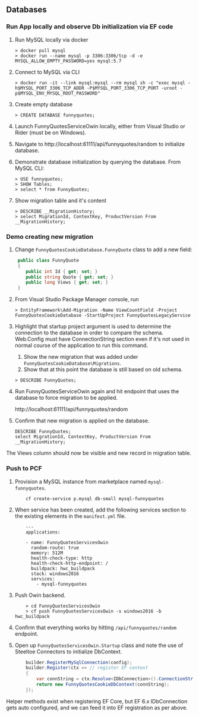 ## Databases

### Run App locally and observe Db initialization via EF code

1. Run MySQL locally via docker

    ```
    > docker pull mysql
    > docker run --name mysql -p 3306:3306/tcp -d -e MYSQL_ALLOW_EMPTY_PASSWORD=yes mysql:5.7
    ```

1. Connect to MySQL via CLI 

    ```
    > docker run -it --link mysql:mysql --rm mysql sh -c "exec mysql -h$MYSQL_PORT_3306_TCP_ADDR -P$MYSQL_PORT_3306_TCP_PORT -uroot -p$MYSQL_ENV_MYSQL_ROOT_PASSWORD"
    ```

1. Create empty database

    ````
    > CREATE DATABASE funnyquotes;
    ````

1. Launch FunnyQuotesServiceOwin locally, either from Visual Studio or Rider (must be on Windows).
1. Navigate to http://localhost:61111/api/funnyquotes/random to initialize database.
1. Demonstrate database initialization by querying the database. From MySQL CLI:

    ```
    > USE funnyquotes;
    > SHOW Tables;
    > select * from FunnyQuotes;
    ```

1. Show migration table and it's content

    ```
    > DESCRIBE __MigrationHistory;
    > select MigrationId, ContextKey, ProductVersion From __MigrationHistory;
    ```

### Demo creating new migration

1. Change `FunnyQuotesCookieDatabase.FunnyQuote` class to add a new field:

    ```csharp
     public class FunnyQuote
     {
        public int Id { get; set; }
        public string Quote { get; set; }
        public long Views { get; set; }
     }
    ```

1. From Visual Studio Package Manager console, run 

    ```
    > EntityFramework\Add-Migration -Name ViewCountField -Project FunnyQuotesCookieDatabase -StartUpProject FunnyQuotesLegacyService
    ```

1. Highlight that startup project argument is used to determine the connection to the database in order to compare the schema. Web.Config must have ConnectionString section even if it's not used in normal course of the application to run this command.
    1. Show the new migration that was added under `FunnyQuotesCookieDatabase\Migrations`.
    1. Show that at this point the database is still based on old schema.

    ```
    > DESCRIBE FunnyQuotes;
    ```
1. Run FunnyQuotesServiceOwin again and hit endpoint that uses the database to force migration to be applied.

    http://localhost:61111/api/funnyquotes/random

1. Confirm that new migration is applied on the database.

    ```
    DESCRIBE FunnyQuotes;
    select MigrationId, ContextKey, ProductVersion From __MigrationHistory;
    ```

  The Views column should now be visible and new record in migration table.

### Push to PCF
1. Provision a MySQL instance from marketplace named `mysql-funnyquotes`.

    ```
        cf create-service p.mysql db-small mysql-funnyquotes
    ```
1. When service has been created, add the following services section to the existing elements in the `manifest.yml` file.

    ```
        ---
        applications:

        - name: FunnyQuotesServicesOwin
          random-route: true
          memory: 512M
          health-check-type: http
          health-check-http-endpoint: /
          buildpack: hwc_buildpack
          stack: windows2016
          services:
            - mysql-funnyquotes
    ```

1. Push Owin backend.

    ```
        > cd FunnyQuotesServicesOwin
        > cf push FunnyQuotesServicesOwin -s windows2016 -b hwc_buildpack
    ```

1. Confirm that everything works by hitting `/api/funnyquotes/random` endpoint.
1. Open up `FunnyQuotesServicesOwin.Startup` class and note the use of Steeltoe Connectors to initialize DbContext.

    ```csharp
        builder.RegisterMySqlConnection(config);
        builder.Register(ctx => // register EF context
        {
            var connString = ctx.Resolve<IDbConnection>().ConnectionString;
            return new FunnyQuotesCookieDbContext(connString);
        });
    ```                
  Helper methods exist when registering EF Core, but EF 6.x IDbConnection gets auto configured, and we can feed it into EF registration as per above.
